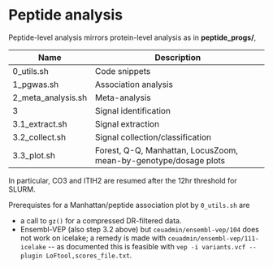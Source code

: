 # Peptide analysis

Peptide-level analysis mirrors protein-level analysis as in **peptide_progs/**,

Name       | Description
-----------|----------------------
0_utils.sh | Code snippets
1_pgwas.sh | Association analysis
2_meta_analysis.sh | Meta-analysis
3 | Signal identification
3.1_extract.sh | Signal extraction
3.2_collect.sh | Signal collection/classification
3.3_plot.sh | Forest, Q-Q, Manhattan, LocusZoom, mean-by-genotype/dosage plots

In particular, CO3 and ITIH2 are resumed after the 12hr threshold for SLURM.

Prerequistes for a Manhattan/peptide association plot by `0_utils.sh` are

- a call to `gz()` for a compressed DR-filtered data.
- Ensembl-VEP (also step 3.2 above) but `ceuadmin/ensembl-vep/104` does not work on icelake; a remedy is made with `ceuadmin/ensembl-vep/111-icelake` -- as documented this is feasible with `vep -i variants.vcf --plugin LoFtool,scores_file.txt`.
